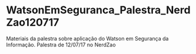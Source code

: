 # WatsonEmSeguranca_Palestra_NerdZao120717
Materiais da palestra sobre aplicação do Watson em Segurança da Informação. Palestra de 12/07/17 no NerdZao
